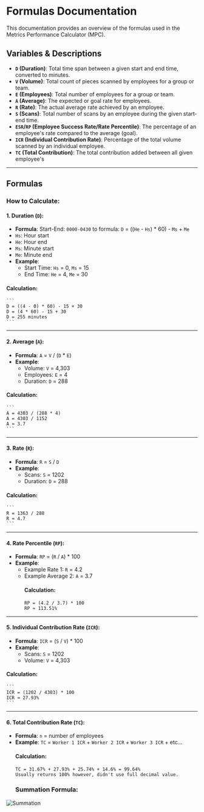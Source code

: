 # Formulas Documentation

This documentation provides an overview of the formulas used in the Metrics Performance Calculator (MPC).

## Variables & Descriptions

- **`D` (Duration)**: Total time span between a given start and end time, converted to minutes.
- **`V` (Volume)**: Total count of pieces scanned by employees for a group or team.
- **`E` (Employees)**: Total number of employees for a group or team.
- **`A` (Average)**: The expected or goal rate for employees.
- **`R` (Rate)**: The actual average rate achieved by an employee.
- **`S` (Scans)**: Total number of scans by an employee during the given start-end time.
- **`ESR`/`RP` (Employee Success Rate/Rate Percentile)**: The percentage of an employee's rate compared to the average (goal).
- **`ICR` (Individual Contribution Rate)**: Percentage of the total volume scanned by an individual employee.
- **`TC` (Total Contribution)**: The total contribution added between all given employee's

---

## Formulas

### How to Calculate:

#### **1. Duration (`D`)**:

- **Formula**: Start-End: `0000-0430` to formula: `D` = ((`He` - `Hs`) \* 60) - `Ms` + `Me`
- `Hs`: Hour start
- `He`: Hour end
- `Ms`: Minute start
- `Me`: Minute end
- **Example**:
  - Start Time: `Hs` = 0, `Ms` = 15
  - End Time: `He` = 4, `Me` = 30

#### Calculation:

    ```
    D = ((4 - 0) * 60) - 15 + 30
    D = (4 * 60) - 15 + 30
    D = 255 minutes
    ```

---

#### **2. Average (`A`)**:

- **Formula**: `A` = `V` / (`D` \* `E`)
- **Example**:
  - Volume: `V` = 4,303
  - Employees: `E` = 4
  - Duration: `D` = 288

#### Calculation:

    ```
    A = 4303 / (288 * 4)
    A = 4303 / 1152
    A ≈ 3.7
    ```

---

#### **3. Rate (`R`)**:

- **Formula**: `R` = `S` / `D`
- **Example**:
  - Scans: `S` = 1202
  - Duration: `D` = 288

#### Calculation:

    ```
    R = 1363 / 288
    R ≈ 4.7
    ```

---

#### **4. Rate Percentile (`RP`)**:

- **Formula**: `RP` = (`R` / `A`) \* 100
- **Example**:
  - Example Rate 1: `R` = 4.2
  - Example Average 2: `A` = 3.7
    #### Calculation:
    ```
    RP = (4.2 / 3.7) * 100
    RP ≈ 113.51%
    ```

---

#### **5. Individual Contribution Rate (`ICR`)**:

- **Formula**: `ICR` = (`S` / `V`) \* 100
- **Example**:
  - Scans: `S` = 1202
  - Volume: `V` = 4,303

#### Calculation:

    ```
    ICR = (1202 / 4303) * 100
    ICR ≈ 27.93%
    ```

---

#### **6. Total Contribution Rate (`TC`)**:

- **Formula**: `n` = number of employees
- **Example**: `TC` = `Worker 1 ICR` + `Worker 2 ICR` + `Worker 3 ICR` + etc...
  #### Calculation:
  ```
  TC = 31.67% + 27.93% + 25.74% + 14.6% = 99.64%
  Usually returns 100% however, didn't use full decimal value.
  ```
  ### Summation Formula:
![Summation](https://github.com/user-attachments/assets/e3ba6f85-8121-4eaf-aab4-674042c34b61)
